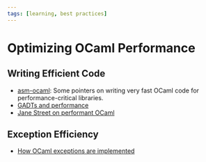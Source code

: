 ```yaml
---
tags: [learning, best practices]
---
```

# Optimizing OCaml Performance

## Writing Efficient Code
* [asm-ocaml](https://www.ocamlpro.com/2016/04/01/asm-ocaml/): Some pointers on writing very fast OCaml code for performance-critical libraries.
* [GADTs and performance](https://blog.janestreet.com/why-gadts-matter-for-performance/)
* [Jane Street on performant OCaml](https://janestreet.github.io/ocaml-perf-notes.html)

## Exception Efficiency
* [How OCaml exceptions are implemented](https://stackoverflow.com/questions/8564025/ocaml-internals-exceptions)
